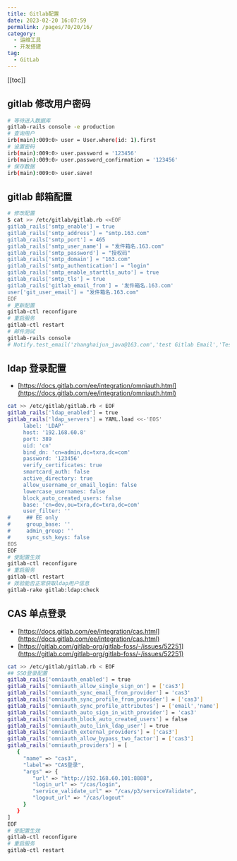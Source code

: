 ```yaml
---
title: Gitlab配置
date: 2023-02-20 16:07:59
permalink: /pages/70/20/16/
category: 
  - 运维工具
  - 开发搭建
tag: 
  - GitLab
---
```


<!-- more -->

[[toc]]

## gitlab 修改用户密码

```bash
# 等待进入数据库
gitlab-rails console -e production
# 查询用户
irb(main):009:0> user = User.where(id: 1).first
# 设置密码
irb(main):009:0> user.password = '123456'
irb(main):009:0> user.password_confirmation = '123456'
# 保存数据
irb(main):009:0> user.save!
```

## gitlab 邮箱配置

```bash
# 修改配置
$ cat >> /etc/gitlab/gitlab.rb <<EOF
gitlab_rails['smtp_enable'] = true
gitlab_rails['smtp_address'] = "smtp.163.com"
gitlab_rails['smtp_port'] = 465
gitlab_rails['smtp_user_name'] = "发件箱名.163.com"
gitlab_rails['smtp_password'] = "授权码"
gitlab_rails['smtp_domain'] = "163.com"
gitlab_rails['smtp_authentication'] = "login"
gitlab_rails['smtp_enable_starttls_auto'] = true
gitlab_rails['smtp_tls'] = true
gitlab_rails['gitlab_email_from'] = '发件箱名.163.com'
user['git_user_email'] = "发件箱名.163.com"
EOF
# 更新配置
gitlab-ctl reconfigure
# 重启服务
gitlab-ctl restart
# 邮件测试
gitlab-rails console
# Notify.test_email('zhanghaijun_java@163.com','test Gitlab Email','Test').deliver_now
```

## ldap 登录配置

- [https://docs.gitlab.com/ee/integration/omniauth.html](https://docs.gitlab.com/ee/integration/omniauth.html)

```bash
cat >> /etc/gitlab/gitlab.rb < EOF
gitlab_rails['ldap_enabled'] = true
gitlab_rails['ldap_servers'] = YAML.load <<-'EOS'
     label: 'LDAP'
     host: '192.168.60.8'
     port: 389
     uid: 'cn'
     bind_dn: 'cn=admin,dc=txra,dc=com'
     password: '123456'
     verify_certificates: true
     smartcard_auth: false
     active_directory: true
     allow_username_or_email_login: false
     lowercase_usernames: false
     block_auto_created_users: false
     base: 'cn=dev,ou=txra,dc=txra,dc=com'
     user_filter: ''
#     ## EE only
#     group_base: ''
#     admin_group: ''
#     sync_ssh_keys: false
EOS
EOF
# 使配置生效
gitlab-ctl reconfigure
# 重启服务
gitlab-ctl restart
# 效验能否正常获取ldap用户信息
gitlab-rake gitlab:ldap:check
```

## CAS 单点登录

- [https://docs.gitlab.com/ee/integration/cas.html](https://docs.gitlab.com/ee/integration/cas.html)
- [https://gitlab.com/gitlab-org/gitlab-foss/-/issues/52251](https://gitlab.com/gitlab-org/gitlab-foss/-/issues/52251)

```bash
cat >> /etc/gitlab/gitlab.rb < EOF
## SSO登录配置
gitlab_rails['omniauth_enabled'] = true
gitlab_rails['omniauth_allow_single_sign_on'] = ['cas3']
gitlab_rails['omniauth_sync_email_from_provider'] = 'cas3'
gitlab_rails['omniauth_sync_profile_from_provider'] = ['cas3']
gitlab_rails['omniauth_sync_profile_attributes'] = ['email','name']
gitlab_rails['omniauth_auto_sign_in_with_provider'] = 'cas3'
gitlab_rails['omniauth_block_auto_created_users'] = false
gitlab_rails['omniauth_auto_link_ldap_user'] = true
gitlab_rails['omniauth_external_providers'] = ['cas3']
gitlab_rails['omniauth_allow_bypass_two_factor'] = ['cas3']
gitlab_rails['omniauth_providers'] = [
   {
     "name" => "cas3",
     "label"=> "CAS登录",
     "args" => {
        "url" => "http://192.168.60.101:8888",
        "login_url" => "/cas/login",
        "service_validate_url" => "/cas/p3/serviceValidate",
        "logout_url" => "/cas/logout"
     }
   }
]
EOF
# 使配置生效
gitlab-ctl reconfigure
# 重启服务
gitlab-ctl restart
```
